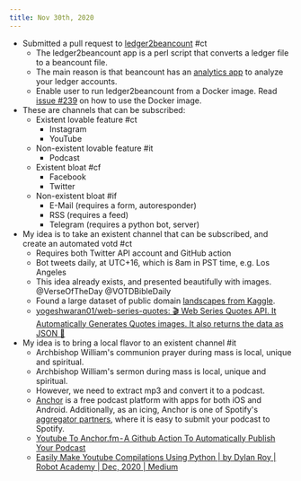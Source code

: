 ```yaml
---
title: Nov 30th, 2020
---
```


- Submitted a pull request to [ledger2beancount](https://github.com/beancount/ledger2beancount) #ct
	- The ledger2beancount app is a perl script that converts a ledger file to a beancount file.
	- The main reason is that beancount has an [analytics app](https://github.com/beancount/fava) to analyze your ledger accounts.
	- Enable user to run ledger2beancount from a Docker image. Read [issue #239](https://github.com/beancount/ledger2beancount/issues/239) on how to use the Docker image.
- These are channels that can be subscribed:
	- Existent lovable feature #ct
		- Instagram
		- YouTube
	- Non-existent lovable feature #it
		- Podcast
	- Existent bloat #cf
		- Facebook
		- Twitter
	- Non-existent bloat #if
		- E-Mail (requires a form, autoresponder)
		- RSS (requires a feed)
		- Telegram (requires a python bot, server)
- My idea is to take an existent channel that can be subscribed, and create an automated votd #ct
	- Requires both Twitter API account and GitHub action
	- Bot tweets daily, at UTC+16, which is 8am in PST time, e.g. Los Angeles
	- This idea already exists, and presented beautifully with images. @VerseOfTheDay @VOTDBibleDaily
	- Found a large dataset of public domain [landscapes from Kaggle](https://www.kaggle.com/arnaud58/landscape-pictures).
	- [yogeshwaran01/web-series-quotes: 🎬 Web Series Quotes API. It Automatically Generates Quotes images. It also returns the data as JSON 🎥](https://github.com/yogeshwaran01/web-series-quotes#generating-quotes-with-your-own-images)
- My idea is to bring a local flavor to an existent channel #it
	- Archbishop William's communion prayer during mass is local, unique and spiritual.
	- Archbishop William's sermon during mass is local, unique and spiritual.
	- However, we need to extract mp3 and convert it to a podcast.
	- [Anchor](https://anchor.fm) is a free podcast platform with apps for both iOS and Android. Additionally, as an icing, Anchor is one of Spotify's [aggregator partners](https://support.spotifyforpodcasters.com/hc/en-us/articles/360043487932-How-to-get-your-podcast-on-Spotify), where it is easy to submit your podcast to Spotify.
	- [Youtube To Anchor.fm - A Github Action To Automatically Publish Your Podcast](https://hackernoon.com/youtube-to-anchorfm-a-github-action-to-automatically-publish-your-podcast-1y173w4j)
	- [Easily Make Youtube Compilations Using Python | by Dylan Roy | Robot Academy | Dec, 2020 | Medium](https://medium.com/robotacademy/easily-make-youtube-compilations-using-python-6e07ae26a0f4)